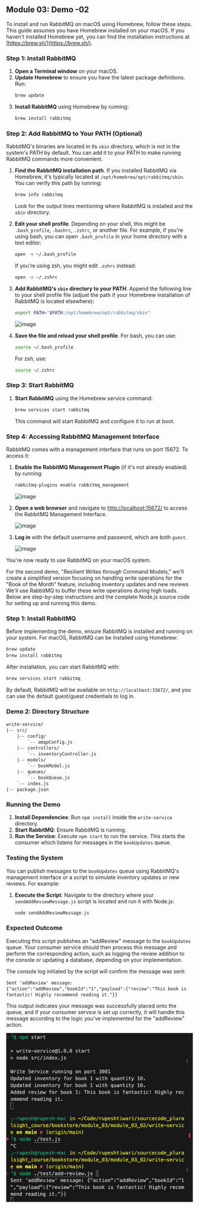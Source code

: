 ## Module 03: Demo -02

To install and run RabbitMQ on macOS using Homebrew, follow these steps. This guide assumes you have Homebrew installed on your macOS. If you haven't installed Homebrew yet, you can find the installation instructions at [https://brew.sh/](https://brew.sh/).

### Step 1: Install RabbitMQ

1. **Open a Terminal window** on your macOS.
2. **Update Homebrew** to ensure you have the latest package definitions. Run:
   ```bash
   brew update
   ```
3. **Install RabbitMQ** using Homebrew by running:
   ```bash
   brew install rabbitmq
   ```

### Step 2: Add RabbitMQ to Your PATH (Optional)

RabbitMQ's binaries are located in its `sbin` directory, which is not in the system's PATH by default. You can add it to your PATH to make running RabbitMQ commands more convenient.

1. **Find the RabbitMQ installation path**. If you installed RabbitMQ via Homebrew, it's typically located at `/opt/homebrew/opt/rabbitmq/sbin`. You can verify this path by running:
   ```bash
   brew info rabbitmq
   ```
   Look for the output lines mentioning where RabbitMQ is installed and the `sbin` directory.

2. **Edit your shell profile**. Depending on your shell, this might be `.bash_profile`, `.bashrc`, `.zshrc`, or another file. For example, if you're using bash, you can open `.bash_profile` in your home directory with a text editor:
   ```bash
   open -e ~/.bash_profile
   ```
   If you're using zsh, you might edit `.zshrc` instead:
   ```bash
   open -e ~/.zshrc
   ```

3. **Add RabbitMQ's `sbin` directory to your PATH**. Append the following line to your shell profile file (adjust the path if your Homebrew installation of RabbitMQ is located elsewhere):
   ```bash
   export PATH="$PATH:/opt/homebrew/opt/rabbitmq/sbin"
   ```
   ![image](https://gist.github.com/assets/330383/2067b7b7-8ef4-43e6-a7c4-6e2decbbaa17)


4. **Save the file and reload your shell profile**. For bash, you can use:
   ```bash
   source ~/.bash_profile
   ```
   For zsh, use:
   ```bash
   source ~/.zshrc
   ```

### Step 3: Start RabbitMQ

1. **Start RabbitMQ** using the Homebrew service command:
   ```bash
   brew services start rabbitmq
   ```
   This command will start RabbitMQ and configure it to run at boot.

### Step 4: Accessing RabbitMQ Management Interface

RabbitMQ comes with a management interface that runs on port 15672. To access it:

1. **Enable the RabbitMQ Management Plugin** (if it's not already enabled) by running:
   ```bash
   rabbitmq-plugins enable rabbitmq_management
   ```
   ![image](https://gist.github.com/assets/330383/ec0bc751-20c4-475c-ad84-59c25b798e33)

   
2. **Open a web browser** and navigate to [http://localhost:15672/](http://localhost:15672/) to access the RabbitMQ Management Interface.

   ![image](https://gist.github.com/assets/330383/3cef8e92-a5ff-4fdf-b345-0a65cb6bbf9a)

3. **Log in** with the default username and password, which are both `guest`.

   ![image](https://gist.github.com/assets/330383/8ba49711-983e-4a19-9f7c-242b144b8b11)

You're now ready to use RabbitMQ on your macOS system.

For the second demo, "Resilient Writes through Command Models," we'll create a simplified version focusing on handling write operations for the "Book of the Month" feature, including inventory updates and new reviews. We'll use RabbitMQ to buffer these write operations during high loads. Below are step-by-step instructions and the complete Node.js source code for setting up and running this demo.

### Step 1: Install RabbitMQ
Before implementing the demo, ensure RabbitMQ is installed and running on your system. For macOS, RabbitMQ can be installed using Homebrew:

```bash
brew update
brew install rabbitmq
```

After installation, you can start RabbitMQ with:

```bash
brew services start rabbitmq
```

By default, RabbitMQ will be available on `http://localhost:15672/`, and you can use the default guest/guest credentials to log in.

### Demo 2: Directory Structure

```
write-service/
|-- src/
    |-- config/
        `-- amqpConfig.js
    |-- controllers/
        `-- inventoryController.js
    |-- models/
        `-- bookModel.js
    |-- queues/
        `-- bookQueue.js
    `-- index.js
|-- package.json
```



### Running the Demo

1. **Install Dependencies**: Run `npm install` inside the `write-service` directory.
2. **Start RabbitMQ**: Ensure RabbitMQ is running.
3. **Run the Service**: Execute `npm start` to run the service. This starts the consumer which listens for messages in the `bookUpdates` queue.

### Testing the System

You can publish messages to the `bookUpdates` queue using RabbitMQ's management interface or a script to simulate inventory updates or new reviews. For example:

1. **Execute the Script**: Navigate to the directory where your `sendAddReviewMessage.js` script is located and run it with Node.js:
   ```bash
   node sendAddReviewMessage.js
   ```

### Expected Outcome

Executing this script publishes an "addReview" message to the `bookUpdates` queue. Your consumer service should then process this message and perform the corresponding action, such as logging the review addition to the console or updating a database, depending on your implementation.

The console log initiated by the script will confirm the message was sent:
```
Sent 'addReview' message: {"action":"addReview","bookId":"1","payload":{"review":"This book is fantastic! Highly recommend reading it."}}
```

This output indicates your message was successfully placed onto the queue, and if your consumer service is set up correctly, it will handle this message according to the logic you've implemented for the "addReview" action. 

 ![outcomes](./outcomes.png)
 